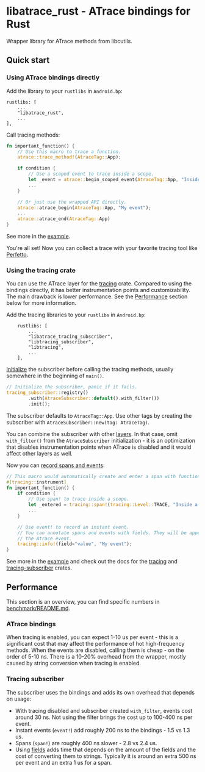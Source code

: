 # libatrace_rust - ATrace bindings for Rust

Wrapper library for ATrace methods from libcutils.

## Quick start

### Using ATrace bindings directly

Add the library to your `rustlibs` in `Android.bp`:

```text
rustlibs: [
    ...
    "libatrace_rust",
    ...
],
```

Call tracing methods:

```rust
fn important_function() {
    // Use this macro to trace a function.
    atrace::trace_method!(AtraceTag::App);

    if condition {
        // Use a scoped event to trace inside a scope.
        let _event = atrace::begin_scoped_event(AtraceTag::App, "Inside a scope");
        ...
    }

    // Or just use the wrapped API directly.
    atrace::atrace_begin(AtraceTag::App, "My event");
    ...
    atrace::atrace_end(AtraceTag::App)
}
```

See more in the [example](./example/src/main.rs).

You're all set! Now you can collect a trace with your favorite tracing tool like
[Perfetto](https://perfetto.dev/docs/data-sources/atrace).

### Using the tracing crate

You can use the ATrace layer for the [tracing](https://docs.rs/tracing/latest/tracing/) crate.
Compared to using the bindings directly, it has better instrumentation points and customizability.
The main drawback is lower performance. See the [Performance](#performance) section below for more
information.

Add the tracing libraries to your `rustlibs` in `Android.bp`:

```text
    rustlibs: [
        ...
        "libatrace_tracing_subscriber",
        "libtracing_subscriber",
        "libtracing",
        ...
    ],
```

[Initialize](https://docs.rs/tracing/latest/tracing/index.html#in-executables) the subscriber
before calling the tracing methods, usually somewhere in the beginning of `main()`.

```rust
// Initialize the subscriber, panic if it fails.
tracing_subscriber::registry()
        .with(AtraceSubscriber::default().with_filter())
        .init();
```

The subscriber defaults to `AtraceTag::App`. Use other tags by creating the subscriber with
`AtraceSubscriber::new(tag: AtraceTag)`.

You can combine the subscriber with other
[layers](https://docs.rs/tracing-subscriber/latest/tracing_subscriber/layer/index.html). In
that case, omit `with_filter()` from the `AtraceSubscriber` initialization - it is an optimization
that disables instrumentation points when ATrace is disabled and it would affect other layers as
well.

Now you can
[record spans and events](https://docs.rs/tracing/latest/tracing/index.html#recording-spans-and-events):

```rust
// This macro would automatically create and enter a span with function name and arguments.
#[tracing::instrument]
fn important_function() {
    if condition {
        // Use span! to trace inside a scope.
        let _entered = tracing::span!(tracing::Level::TRACE, "Inside a scope").entered();
        ...
    }

    // Use event! to record an instant event.
    // You can annotate spans and events with fields. They will be appended to the end of
    // the Atrace event.
    tracing::info!(field="value", "My event");
}
```

See more in the [example](./example/src/tracing_subscriber_sample.rs) and check out the docs for
the [tracing](https://docs.rs/tracing/latest/tracing/index.html) and
[tracing-subscriber](https://docs.rs/tracing-subscriber/latest/tracing_subscriber/index.html)
crates.

## Performance

This section is an overview, you can find specific numbers in
[benchmark/README.md](./benchmark/README.md).

### ATrace bindings

When tracing is enabled, you can expect 1-10 us per event - this is a significant cost that may
affect the performance of hot high-frequency methods. When the events are disabled, calling them is
cheap - on the order of 5-10 ns. There is a 10-20% overhead from the wrapper, mostly caused by
string conversion when tracing is enabled.

### Tracing subscriber

The subscriber uses the bindings and adds its own overhead that depends on usage:

* With tracing disabled and subscriber created `with_filter`, events cost around 30 ns. Not using
  the filter brings the cost up to 100-400 ns per event.
* Instant events (`event!`) add roughly 200 ns to the bindings - 1.5 vs 1.3 us.
* Spans (`span!`) are roughly 400 ns slower - 2.8 vs 2.4 us.
* Using [fields](https://docs.rs/tracing/latest/tracing/index.html#recording-fields) adds time
  that depends on the amount of the fields and the cost of converting them to strings. Typically
  it is around an extra 500 ns per event and an extra 1 us for a span.
